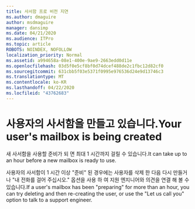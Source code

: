 ```yaml
---
title: 사서함 프로 비전 지연
ms.author: dmaguire
author: msdmaguire
manager: dansimp
ms.date: 04/21/2020
ms.audience: ITPro
ms.topic: article
ROBOTS: NOINDEX, NOFOLLOW
localization_priority: Normal
ms.assetid: a994658a-08e1-400e-9ae9-2663edd0d11e
ms.openlocfilehash: 03d5f0e5cf8bf0d74dcef488de2c1fbc12d82cf0
ms.sourcegitcommit: 631cbb5f03e5371f0995e976536d24e9d13746c3
ms.translationtype: MT
ms.contentlocale: ko-KR
ms.lasthandoff: 04/22/2020
ms.locfileid: "43762683"
---
```

# <a name="your-users-mailbox-is-being-created"></a><span data-ttu-id="00fa5-102">사용자의 사서함을 만들고 있습니다.</span><span class="sxs-lookup"><span data-stu-id="00fa5-102">Your user's mailbox is being created</span></span>

<span data-ttu-id="00fa5-103">새 사서함을 사용할 준비가 되 면 최대 1 시간까지 걸릴 수 있습니다.</span><span class="sxs-lookup"><span data-stu-id="00fa5-103">It can take up to an hour before a new mailbox is ready to use.</span></span>
  
<span data-ttu-id="00fa5-104">사용자의 사서함이 1 시간 이상 "준비" 된 경우에는 사용자를 삭제 한 다음 다시 만들거나 "내 전화를 걸어 주십시오." 옵션을 사용 하 여 지원 엔지니어와 의견을 연결 해 볼 수 있습니다.</span><span class="sxs-lookup"><span data-stu-id="00fa5-104">If a user's mailbox has been "preparing" for more than an hour, you can try deleting and then re-creating the user, or use the "Let us call you" option to talk to a support engineer.</span></span>
  

